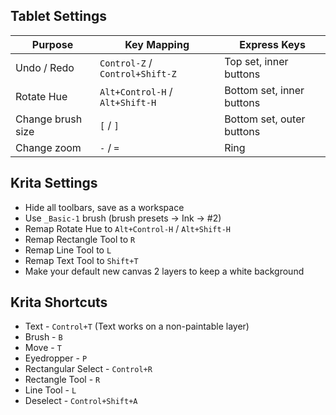 ## Tablet Settings

| Purpose           | Key Mapping                     | Express Keys              |
| ----------------- | ------------------------------- | ------------------------- |
| Undo / Redo       | `Control-Z` / `Control+Shift-Z` | Top set, inner buttons    |
| Rotate Hue        | `Alt+Control-H` / `Alt+Shift-H` | Bottom set, inner buttons |
| Change brush size | `[` / `]`                       | Bottom set, outer buttons |
| Change zoom       | `-` / `=`                       | Ring                      |

## Krita Settings

* Hide all toolbars, save as a workspace
* Use `_Basic-1` brush (brush presets -> Ink -> #2)
* Remap Rotate Hue to `Alt+Control-H` / `Alt+Shift-H`
* Remap Rectangle Tool to `R`
* Remap Line Tool to `L`
* Remap Text Tool to `Shift+T`
* Make your default new canvas 2 layers to keep a white background

## Krita Shortcuts

* Text - `Control+T` (Text works on a non-paintable layer)
* Brush - `B`
* Move - `T`
* Eyedropper - `P`
* Rectangular Select - `Control+R`
* Rectangle Tool - `R`
* Line Tool - `L`
* Deselect - `Control+Shift+A`
